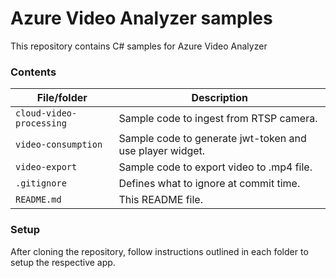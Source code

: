 # Azure Video Analyzer samples

This repository contains C# samples for Azure Video Analyzer

### Contents

| File/folder       | Description                                |
|----------------------|--------------------------------------------|
| `cloud-video-processing` | Sample code to ingest from RTSP camera. |
| `video-consumption`  | Sample code to generate jwt-token and use player widget.  |
| `video-export`  |  Sample code to export video to .mp4 file.  |
| `.gitignore`         | Defines what to ignore at commit time.     |
| `README.md`          | This README file. |

### Setup

After cloning the repository, follow instructions outlined in each folder to setup the respective app.